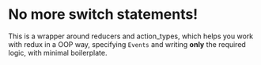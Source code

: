 # No more switch statements!

This is a wrapper around reducers and action_types, which helps you work with redux in a OOP way, specifying `Events` and writing **only** the required logic, with minimal boilerplate.
